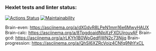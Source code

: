 ### Hexlet tests and linter status:

[![Actions Status](https://github.com/ysromantic/frontend-project-44/actions/workflows/hexlet-check.yml/badge.svg)](https://github.com/ysromantic/frontend-project-44/actions)
[![Maintainability](https://api.codeclimate.com/v1/badges/d6d139413364d0bbef75/maintainability)](https://codeclimate.com/github/ysromantic/frontend-project-44/maintainability)

Brain-even: https://asciinema.org/a/dXGdvR8LPeN1mm16e6MwyHAUX
Brain-calc: https://asciinema.org/a/8TpgdoaidNIpXzFXDUjrouvAF
Brain-gcd: https://asciinema.org/a/rLKYh1B0WoGedfjWN2c73Njjq
Brain-progression: https://asciinema.org/a/QhSI6XZRcVoiz4CNfq9NhYxCL
